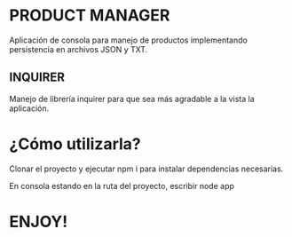 # PRODUCT MANAGER

Aplicación de consola para manejo de productos implementando persistencia en archivos JSON y TXT.

## INQUIRER

Manejo de librería inquirer para que sea más agradable a la vista la aplicación.

# ¿Cómo utilizarla?

Clonar el proyecto y ejecutar npm i para instalar dependencias necesarias.

En consola estando en la ruta del proyecto, escribir node app

# ENJOY!
